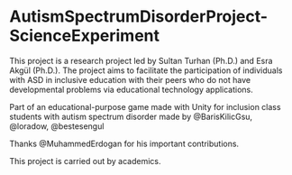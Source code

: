 # AutismSpectrumDisorderProject-ScienceExperiment

This project is a research project led by Sultan Turhan (Ph.D.) and Esra Akgül (Ph.D.).  The project aims to facilitate the participation of individuals with ASD in inclusive education with their peers who do not have developmental problems  via educational technology applications.

Part of an educational-purpose game made with Unity for inclusion class students with autism spectrum disorder made by @BarisKilicGsu, @loradow, @bestesengul

Thanks @MuhammedErdogan for his important contributions.

This project is carried out by academics.
